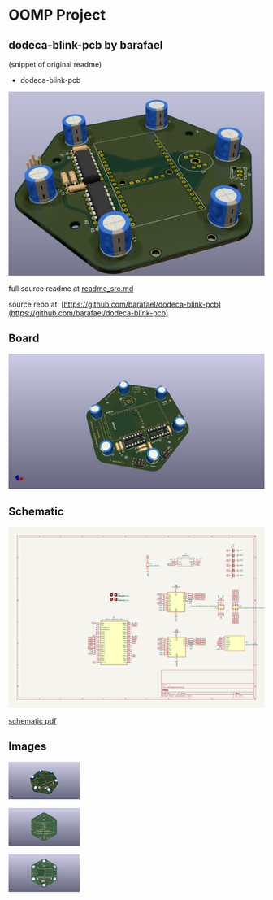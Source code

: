 # OOMP Project  
## dodeca-blink-pcb  by barafael  
  
(snippet of original readme)  
  
- dodeca-blink-pcb  
  
![board render](https://github.com/barafael/dodeca-blink-pcb/blob/main/board.png?raw=true)  
  
  full source readme at [readme_src.md](readme_src.md)  
  
source repo at: [https://github.com/barafael/dodeca-blink-pcb](https://github.com/barafael/dodeca-blink-pcb)  
## Board  
  
[![working_3d.png](working_3d_600.png)](working_3d.png)  
## Schematic  
  
[![working_schematic.png](working_schematic_600.png)](working_schematic.png)  
  
[schematic pdf](working_schematic.pdf)  
## Images  
  
[![working_3d.png](working_3d_140.png)](working_3d.png)  
  
[![working_3d_back.png](working_3d_back_140.png)](working_3d_back.png)  
  
[![working_3d_front.png](working_3d_front_140.png)](working_3d_front.png)  
